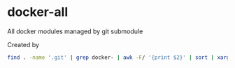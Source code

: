 # docker-all

All docker modules managed by git submodule

Created by
```bash
find . -name '.git' | grep docker- | awk -F/ '{print $2}' | sort | xargs -i echo git submodule add git@github.com:ci-and-cd/{}.git {}
```
